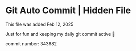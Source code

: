 # Git Auto Commit | Hidden File

This file was added Feb 12, 2025

Just for fun and keeping my daily git commit active 🤪

commit number: 343682

